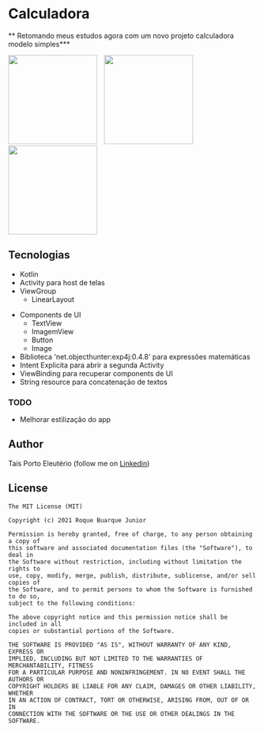 # Calculadora

** Retomando meus estudos agora com um novo projeto calculadora modelo simples***


<img src="/res/resultado/Screenshot_20230626_233704.png" width="180">&emsp;<img src="/resultado/Screenshot_20230626_233724.png" width="180">&emsp;<img src="/result/Screenshot_20230626_233735.png" width="180">



## Tecnologias
* Kotlin
* Activity para host de telas
* ViewGroup  
    * LinearLayout
- Components de UI
    - TextView
    - ImagemView
    - Button
    - Image
- Biblioteca 'net.objecthunter:exp4j:0.4.8' para expressões matemáticas 
- Intent Explicita para abrir a segunda Activity
- ViewBinding para recuperar components de UI
- String resource para concatenação de textos


### TODO
- Melhorar estilização do app

## Author
Taís Porto Eleutério (follow me on [Linkedin](https://www.linkedin.com/in/taisporto/))

## License
```
The MIT License (MIT)

Copyright (c) 2021 Roque Buarque Junior

Permission is hereby granted, free of charge, to any person obtaining a copy of
this software and associated documentation files (the "Software"), to deal in
the Software without restriction, including without limitation the rights to
use, copy, modify, merge, publish, distribute, sublicense, and/or sell copies of
the Software, and to permit persons to whom the Software is furnished to do so,
subject to the following conditions:

The above copyright notice and this permission notice shall be included in all
copies or substantial portions of the Software.

THE SOFTWARE IS PROVIDED "AS IS", WITHOUT WARRANTY OF ANY KIND, EXPRESS OR
IMPLIED, INCLUDING BUT NOT LIMITED TO THE WARRANTIES OF MERCHANTABILITY, FITNESS
FOR A PARTICULAR PURPOSE AND NONINFRINGEMENT. IN NO EVENT SHALL THE AUTHORS OR
COPYRIGHT HOLDERS BE LIABLE FOR ANY CLAIM, DAMAGES OR OTHER LIABILITY, WHETHER
IN AN ACTION OF CONTRACT, TORT OR OTHERWISE, ARISING FROM, OUT OF OR IN
CONNECTION WITH THE SOFTWARE OR THE USE OR OTHER DEALINGS IN THE SOFTWARE.
```
